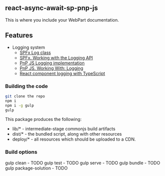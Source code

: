 ## react-async-await-sp-pnp-js

This is where you include your WebPart documentation.

## Features
- Logging system
  - [SPFx Log class](https://dev.office.com/sharepoint/reference/spfx/sp-core-library/log)
  - [SPFx. Working with the Logging API](https://github.com/SharePoint/sp-dev-docs/wiki/Working-with-the-Logging-API)
  - [PnP JS Logging implementation](https://github.com/SharePoint/PnP-JS-Core/blob/master/src/utils/logging.ts)
  - [PnP JS. Working With: Logging](https://github.com/SharePoint/PnP-JS-Core/wiki/Working-With:-Logging)
  - [React component logging with TypeScript](https://github.com/pepaar/typescript-webpack-react-redux-boilerplate/blob/master/App/Components/BaseComponent.tsx)


### Building the code

```bash
git clone the repo
npm i
npm i -g gulp
gulp
```

This package produces the following:

* lib/* - intermediate-stage commonjs build artifacts
* dist/* - the bundled script, along with other resources
* deploy/* - all resources which should be uploaded to a CDN.

### Build options

gulp clean - TODO
gulp test - TODO
gulp serve - TODO
gulp bundle - TODO
gulp package-solution - TODO
